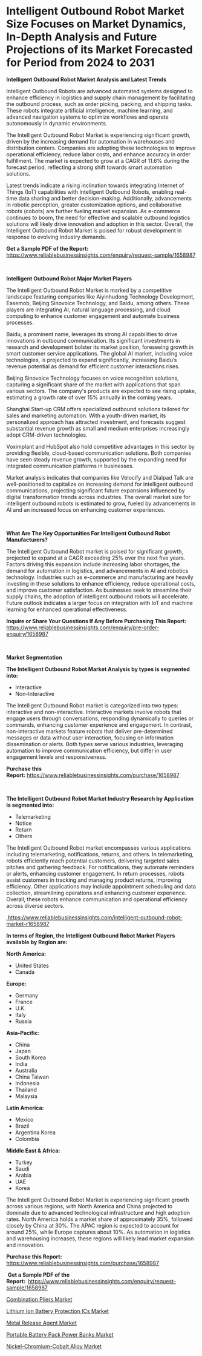 <p><h1>Intelligent Outbound Robot Market Size Focuses on Market Dynamics, In-Depth Analysis and Future Projections of its Market Forecasted for Period from 2024 to 2031</h1></p><p><strong>Intelligent Outbound Robot Market Analysis and Latest Trends</strong></p>
<p><p>Intelligent Outbound Robots are advanced automated systems designed to enhance efficiency in logistics and supply chain management by facilitating the outbound process, such as order picking, packing, and shipping tasks. These robots integrate artificial intelligence, machine learning, and advanced navigation systems to optimize workflows and operate autonomously in dynamic environments.</p><p>The Intelligent Outbound Robot Market is experiencing significant growth, driven by the increasing demand for automation in warehouses and distribution centers. Companies are adopting these technologies to improve operational efficiency, reduce labor costs, and enhance accuracy in order fulfillment. The market is expected to grow at a CAGR of 11.6% during the forecast period, reflecting a strong shift towards smart automation solutions.</p><p>Latest trends indicate a rising inclination towards integrating Internet of Things (IoT) capabilities with Intelligent Outbound Robots, enabling real-time data sharing and better decision-making. Additionally, advancements in robotic perception, greater customization options, and collaborative robots (cobots) are further fueling market expansion. As e-commerce continues to boom, the need for effective and scalable outbound logistics solutions will likely drive innovation and adoption in this sector. Overall, the Intelligent Outbound Robot Market is poised for robust development in response to evolving industry demands.</p></p>
<p><strong>Get a Sample PDF of the Report:&nbsp;</strong> <a href="https://www.reliablebusinessinsights.com/enquiry/request-sample/1658987?utm_campaign=63&utm_medium=2&utm_source=Github&utm_content=ia&utm_term=28092024&utm_id=intelligent-outbound-robot">https://www.reliablebusinessinsights.com/enquiry/request-sample/1658987</a></p>
<p>&nbsp;</p>
<p><strong>Intelligent Outbound Robot Major Market Players</strong></p>
<p><p>The Intelligent Outbound Robot Market is marked by a competitive landscape featuring companies like Aiyinhudong Technology Development, Easemob, Beijing Sinovoice Technology, and Baidu, among others. These players are integrating AI, natural language processing, and cloud computing to enhance customer engagement and automate business processes.</p><p>Baidu, a prominent name, leverages its strong AI capabilities to drive innovations in outbound communication. Its significant investments in research and development bolster its market position, foreseeing growth in smart customer service applications. The global AI market, including voice technologies, is projected to expand significantly, increasing Baidu’s revenue potential as demand for efficient customer interactions rises.</p><p>Beijing Sinovoice Technology focuses on voice recognition solutions, capturing a significant share of the market with applications that span various sectors. The company's products are expected to see rising uptake, estimating a growth rate of over 15% annually in the coming years.</p><p>Shanghai Start-up CRM offers specialized outbound solutions tailored for sales and marketing automation. With a youth-driven market, its personalized approach has attracted investment, and forecasts suggest substantial revenue growth as small and medium enterprises increasingly adopt CRM-driven technologies.</p><p>Voximplant and HubSpot also hold competitive advantages in this sector by providing flexible, cloud-based communication solutions. Both companies have seen steady revenue growth, supported by the expanding need for integrated communication platforms in businesses.</p><p>Market analysis indicates that companies like Velocify and Dialpad Talk are well-positioned to capitalize on increasing demand for intelligent outbound communications, projecting significant future expansions influenced by digital transformation trends across industries. The overall market size for intelligent outbound robots is estimated to grow, fueled by advancements in AI and an increased focus on enhancing customer experiences.</p></p>
<p>&nbsp;</p>
<p><strong>What Are The Key Opportunities For Intelligent Outbound Robot Manufacturers?</strong></p>
<p><p>The Intelligent Outbound Robot market is poised for significant growth, projected to expand at a CAGR exceeding 25% over the next five years. Factors driving this expansion include increasing labor shortages, the demand for automation in logistics, and advancements in AI and robotics technology. Industries such as e-commerce and manufacturing are heavily investing in these solutions to enhance efficiency, reduce operational costs, and improve customer satisfaction. As businesses seek to streamline their supply chains, the adoption of intelligent outbound robots will accelerate. Future outlook indicates a larger focus on integration with IoT and machine learning for enhanced operational effectiveness.</p></p>
<p><strong>Inquire or Share Your Questions If Any Before Purchasing This Report:</strong> <a href="https://www.reliablebusinessinsights.com/enquiry/pre-order-enquiry/1658987?utm_campaign=63&utm_medium=2&utm_source=Github&utm_content=ia&utm_term=28092024&utm_id=intelligent-outbound-robot">https://www.reliablebusinessinsights.com/enquiry/pre-order-enquiry/1658987</a></p>
<p>&nbsp;</p>
<p><strong>Market Segmentation</strong></p>
<p><strong>The Intelligent Outbound Robot Market Analysis by types is segmented into:</strong></p>
<p><ul><li>Interactive</li><li>Non-Interactive</li></ul></p>
<p><p>The Intelligent Outbound Robot market is categorized into two types: interactive and non-interactive. Interactive markets involve robots that engage users through conversations, responding dynamically to queries or commands, enhancing customer experience and engagement. In contrast, non-interactive markets feature robots that deliver pre-determined messages or data without user interaction, focusing on information dissemination or alerts. Both types serve various industries, leveraging automation to improve communication efficiency, but differ in user engagement levels and responsiveness.</p></p>
<p><strong>Purchase this Report:&nbsp;</strong><a href="https://www.reliablebusinessinsights.com/purchase/1658987?utm_campaign=63&utm_medium=2&utm_source=Github&utm_content=ia&utm_term=28092024&utm_id=intelligent-outbound-robot">https://www.reliablebusinessinsights.com/purchase/1658987</a></p>
<p>&nbsp;</p>
<p><strong>The Intelligent Outbound Robot Market Industry Research by Application is segmented into:</strong></p>
<p><ul><li>Telemarketing</li><li>Notice</li><li>Return</li><li>Others</li></ul></p>
<p><p>The Intelligent Outbound Robot market encompasses various applications including telemarketing, notifications, returns, and others. In telemarketing, robots efficiently reach potential customers, delivering targeted sales pitches and gathering feedback. For notifications, they automate reminders or alerts, enhancing customer engagement. In return processes, robots assist customers in tracking and managing product returns, improving efficiency. Other applications may include appointment scheduling and data collection, streamlining operations and enhancing customer experience. Overall, these robots enhance communication and operational efficiency across diverse sectors.</p></p>
<p><a href="https://www.reliablebusinessinsights.com/intelligent-outbound-robot-market-r1658987?utm_campaign=63&utm_medium=2&utm_source=Github&utm_content=ia&utm_term=28092024&utm_id=intelligent-outbound-robot">&nbsp;https://www.reliablebusinessinsights.com/intelligent-outbound-robot-market-r1658987</a></p>
<p><strong>In terms of Region, the Intelligent Outbound Robot Market Players available by Region are:</strong></p>
<p>
    <p> <strong> North America: </strong>
        <ul>
            <li>United States</li>
            <li>Canada</li>
        </ul>
        </p> 
    <p> <strong> Europe: </strong>
        <ul>
            <li>Germany</li>
            <li>France</li>
            <li>U.K.</li>
            <li>Italy</li>
            <li>Russia</li>
        </ul>
        </p> 
    <p> <strong> Asia-Pacific: </strong>
        <ul>
            <li>China</li>
            <li>Japan</li>
            <li>South Korea</li>
            <li>India</li>
            <li>Australia</li>
            <li>China Taiwan</li>
            <li>Indonesia</li>
            <li>Thailand</li>
            <li>Malaysia</li>
        </ul>
        </p> 
    <p> <strong> Latin America: </strong>
        <ul>
            <li>Mexico</li>
            <li>Brazil</li>
            <li>Argentina Korea</li>
            <li>Colombia</li>
        </ul>
        </p> 
    <p> <strong> Middle East & Africa: </strong>
        <ul>
            <li>Turkey</li>
            <li>Saudi</li>
            <li>Arabia</li>
            <li>UAE</li>
            <li>Korea</li>
        </ul>
    </p>
    </p>
<p><p>The Intelligent Outbound Robot Market is experiencing significant growth across various regions, with North America and China projected to dominate due to advanced technological infrastructure and high adoption rates. North America holds a market share of approximately 35%, followed closely by China at 30%. The APAC region is expected to account for around 25%, while Europe captures about 10%. As automation in logistics and warehousing increases, these regions will likely lead market expansion and innovation.</p></p>
<p><strong>Purchase this Report: </strong><a href="https://www.reliablebusinessinsights.com/purchase/1658987?utm_campaign=63&utm_medium=2&utm_source=Github&utm_content=ia&utm_term=28092024&utm_id=intelligent-outbound-robot">https://www.reliablebusinessinsights.com/purchase/1658987</a></p>
<p>&nbsp;<strong>Get a Sample PDF of the Report:&nbsp;&nbsp;</strong><a href="https://www.reliablebusinessinsights.com/enquiry/request-sample/1658987?utm_campaign=63&utm_medium=2&utm_source=Github&utm_content=ia&utm_term=28092024&utm_id=intelligent-outbound-robot">https://www.reliablebusinessinsights.com/enquiry/request-sample/1658987</a></p>
<p><strong></strong></p>
<p><p><a href="https://issuu.com/reportprime-2/docs/combination-pliers-market-size-2030_8cee0af44668c1?utm_campaign=63&utm_medium=2&utm_source=Github&utm_content=ia&utm_term=28092024&utm_id=intelligent-outbound-robot">Combination Pliers Market</a></p><p><a href="https://www.linkedin.com/pulse/global-lithium-ion-battery-protection-ics-market-trends-insights-4x89c?trackingId=WAebDDEWRyervduZoBUG%2FA%3D%3D&utm_campaign=63&utm_medium=2&utm_source=Github&utm_content=ia&utm_term=28092024&utm_id=intelligent-outbound-robot">Lithium Ion Battery Protection ICs Market</a></p><p><a href="https://github.com/WEISNERADAM/Market-Research-Report-List-1/blob/main/metal-release-agent-market.md?utm_campaign=63&utm_medium=2&utm_source=Github&utm_content=ia&utm_term=28092024&utm_id=intelligent-outbound-robot">Metal Release Agent Market</a></p><p><a href="https://www.linkedin.com/pulse/global-portable-battery-pack-power-banks-market-size-eo96c?utm_campaign=63&utm_medium=2&utm_source=Github&utm_content=ia&utm_term=28092024&utm_id=intelligent-outbound-robot">Portable Battery Pack Power Banks Market</a></p><p><a href="https://issuu.com/reportprime-2/docs/nickel-chromium-cobalt-alloy-market_9c4ef2e3124d45?utm_campaign=63&utm_medium=2&utm_source=Github&utm_content=ia&utm_term=28092024&utm_id=intelligent-outbound-robot">Nickel-Chromium-Cobalt Alloy Market</a></p></p>